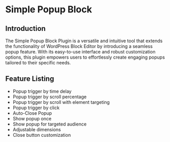 <!-- # Welcome to MkDocs

For full documentation visit [mkdocs.org](https://www.mkdocs.org).

## Commands

* `mkdocs new [dir-name]` - Create a new project.
* `mkdocs serve` - Start the live-reloading docs server.
* `mkdocs build` - Build the documentation site.
* `mkdocs -h` - Print help message and exit.

## Project layout

    mkdocs.yml    # The configuration file.
    docs/
        index.md  # The documentation homepage.
        ...       # Other markdown pages, images and other files. -->


# Simple Popup Block

## Introduction
<p> The Simple Popup Block Plugin is a versatile and intuitive tool that extends the functionality of WordPress Block Editor by introducing a seamless popup feature. With its easy-to-use interface and robust customization options, this plugin empowers users to effortlessly create engaging popups tailored to their specific needs. </p>

## Feature Listing
<ul type= "disc">
    <li>Popup trigger by time delay</li>
    <li>Popup trigger by scroll percentage</li>
    <li>Popup trigger by scroll with element targeting</li>
    <li>Popup trigger by click </li>
    <li>Auto-Close Popup</li>
    <li>Show popup once</li>
    <li>Show popup for targeted audience</li>
    <li>Adjustable dimensions</li>
    <li>Close button customization</li>
</ul>


